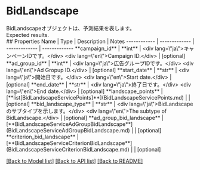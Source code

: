 # BidLandscape

<div lang=\"ja\">BidLandscapeオブジェクトは、予測結果を表します。</div> <div lang=\"en\">Expected results.</div> 
## Properties
Name | Type | Description | Notes
------------ | ------------- | ------------- | -------------
**campaign_id** | **int** | &lt;div lang&#x3D;\&quot;ja\&quot;&gt;キャンペーンIDです。&lt;/div&gt; &lt;div lang&#x3D;\&quot;en\&quot;&gt;Campaign ID.&lt;/div&gt;  | [optional] 
**ad_group_id** | **int** | &lt;div lang&#x3D;\&quot;ja\&quot;&gt;広告グループIDです。&lt;/div&gt; &lt;div lang&#x3D;\&quot;en\&quot;&gt;Ad Gropup ID.&lt;/div&gt;  | [optional] 
**start_date** | **str** | &lt;div lang&#x3D;\&quot;ja\&quot;&gt;開始日です。&lt;/div&gt; &lt;div lang&#x3D;\&quot;en\&quot;&gt;Start date.&lt;/div&gt;  | [optional] 
**end_date** | **str** | &lt;div lang&#x3D;\&quot;ja\&quot;&gt;終了日です。&lt;/div&gt; &lt;div lang&#x3D;\&quot;en\&quot;&gt;End date.&lt;/div&gt;  | [optional] 
**landscape_points** | [**list[BidLandscapeServicePoints]**](BidLandscapeServicePoints.md) |  | [optional] 
**bid_landscape_type** | **str** | &lt;div lang&#x3D;\&quot;ja\&quot;&gt;BidLandscape のサブタイプを示します。&lt;/div&gt; &lt;div lang&#x3D;\&quot;en\&quot;&gt;The subtype of BidLandscape.&lt;/div&gt;  | [optional] 
**ad_group_bid_landscape** | [**BidLandscapeServiceAdGroupBidLandscape**](BidLandscapeServiceAdGroupBidLandscape.md) |  | [optional] 
**criterion_bid_landscape** | [**BidLandscapeServiceCriterionBidLandscape**](BidLandscapeServiceCriterionBidLandscape.md) |  | [optional] 

[[Back to Model list]](../README.md#documentation-for-models) [[Back to API list]](../README.md#documentation-for-api-endpoints) [[Back to README]](../README.md)


